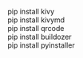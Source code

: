 pip install kivy <br>
pip install kivymd <br>
pip install qrcode <br>
pip install buildozer <br>
pip install pyinstaller
